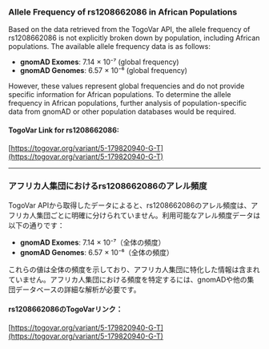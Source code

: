 ### Allele Frequency of rs1208662086 in African Populations

Based on the data retrieved from the TogoVar API, the allele frequency of rs1208662086 is not explicitly broken down by population, including African populations. The available allele frequency data is as follows:

- **gnomAD Exomes**: 7.14 × 10⁻⁷ (global frequency)
- **gnomAD Genomes**: 6.57 × 10⁻⁶ (global frequency)

However, these values represent global frequencies and do not provide specific information for African populations. To determine the allele frequency in African populations, further analysis of population-specific data from gnomAD or other population databases would be required.

#### TogoVar Link for rs1208662086:
[https://togovar.org/variant/5-179820940-G-T](https://togovar.org/variant/5-179820940-G-T)

---

### アフリカ人集団におけるrs1208662086のアレル頻度

TogoVar APIから取得したデータによると、rs1208662086のアレル頻度は、アフリカ人集団ごとに明確に分けられていません。利用可能なアレル頻度データは以下の通りです：

- **gnomAD Exomes**: 7.14 × 10⁻⁷（全体の頻度）
- **gnomAD Genomes**: 6.57 × 10⁻⁶（全体の頻度）

これらの値は全体の頻度を示しており、アフリカ人集団に特化した情報は含まれていません。アフリカ人集団における頻度を特定するには、gnomADや他の集団データベースの詳細な解析が必要です。

#### rs1208662086のTogoVarリンク：
[https://togovar.org/variant/5-179820940-G-T](https://togovar.org/variant/5-179820940-G-T)